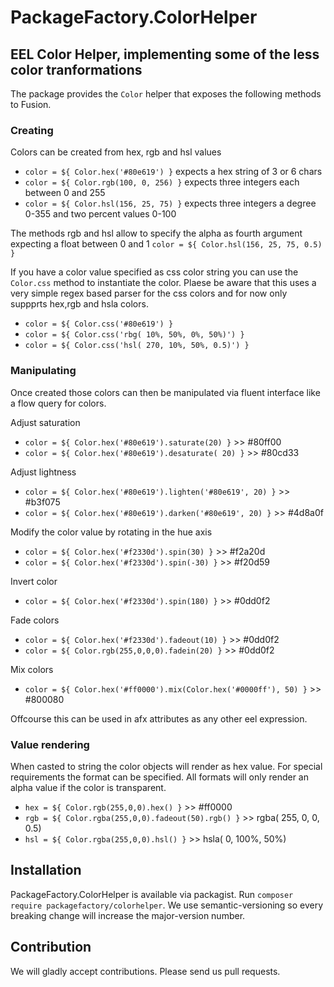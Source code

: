 # PackageFactory.ColorHelper
## EEL Color Helper, implementing some of the less color tranformations

The package provides the `Color` helper that exposes the following methods to Fusion.

### Creating

Colors can be created from hex, rgb and hsl values
- `color = ${ Color.hex('#80e619') }`  expects a hex string of 3 or 6 chars
- `color = ${ Color.rgb(100, 0, 256) }` expects three integers each between 0 and 255
- `color = ${ Color.hsl(156, 25, 75) }` expects three integers a degree 0-355 and two percent values 0-100 

The methods rgb and hsl allow to specify the alpha as fourth argument 
expecting a float between 0 and 1 `color = ${ Color.hsl(156, 25, 75, 0.5) }`

If you have a color value specified as css color string you can use the
`Color.css` method to instantiate the color. Plaese be aware that this
uses a very simple regex based parser for the css colors and for now only 
suppprts hex,rgb and hsla colors.   

- `color = ${ Color.css('#80e619') }`
- `color = ${ Color.css('rbg( 10%, 50%, 0%, 50%)') }`
- `color = ${ Color.css('hsl( 270, 10%, 50%, 0.5)') }`

### Manipulating 

Once created those colors can then be manipulated via fluent interface
like a flow query for colors. 

Adjust saturation
- `color = ${ Color.hex('#80e619').saturate(20) }` >> #80ff00
- `color = ${ Color.hex('#80e619').desaturate( 20) }` >> #80cd33

Adjust lightness
- `color = ${ Color.hex('#80e619').lighten('#80e619', 20) }` >> #b3f075
- `color = ${ Color.hex('#80e619').darken('#80e619', 20) }` >> #4d8a0f

Modify the color value by rotating in the hue axis  
- `color = ${ Color.hex('#f2330d').spin(30) }` >> #f2a20d
- `color = ${ Color.hex('#f2330d').spin(-30) }` >> #f20d59

Invert color
- `color = ${ Color.hex('#f2330d').spin(180) }` >> #0dd0f2

Fade colors
- `color = ${ Color.hex('#f2330d').fadeout(10) }` >> #0dd0f2
- `color = ${ Color.rgb(255,0,0,0).fadein(20) }` >> #0dd0f2

Mix colors
- `color = ${ Color.hex('#ff0000').mix(Color.hex('#0000ff'), 50) }` >> #800080

Offcourse this can be used in afx attributes as any other eel expression.

### Value rendering

When casted to string the color objects will render as hex value. 
For special requirements the format can be specified. All formats will 
only render an alpha value if the color is transparent. 

- `hex = ${ Color.rgb(255,0,0).hex() }` >> #ff0000
- `rgb = ${ Color.rgba(255,0,0).fadeout(50).rgb() }` >> rgba( 255, 0, 0, 0.5)
- `hsl = ${ Color.rgba(255,0,0).hsl() }` >> hsla( 0, 100%, 50%)

## Installation

PackageFactory.ColorHelper is available via packagist. Run `composer require packagefactory/colorhelper`.
We use semantic-versioning so every breaking change will increase the major-version number.

## Contribution

We will gladly accept contributions. Please send us pull requests.
